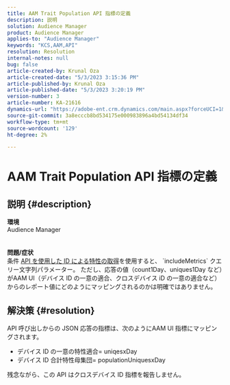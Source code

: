 ```yaml
---
title: AAM Trait Population API 指標の定義
description: 説明
solution: Audience Manager
product: Audience Manager
applies-to: "Audience Manager"
keywords: "KCS,AAM,API"
resolution: Resolution
internal-notes: null
bug: false
article-created-by: Krunal Oza
article-created-date: "5/3/2023 3:15:36 PM"
article-published-by: Krunal Oza
article-published-date: "5/3/2023 3:20:19 PM"
version-number: 3
article-number: KA-21616
dynamics-url: "https://adobe-ent.crm.dynamics.com/main.aspx?forceUCI=1&pagetype=entityrecord&etn=knowledgearticle&id=08ba1058-c5e9-ed11-a7c6-6045bd006b4b"
source-git-commit: 3a8ecccb8bd534175e000983896a4bd54134df34
workflow-type: tm+mt
source-wordcount: '129'
ht-degree: 2%

---
```


# AAM Trait Population API 指標の定義

## 説明 {#description}

<b>環境</b><br>Audience Manager<br> <br> <br><b>問題/症状</b><br>条件 [API を使用した ID による特性の取得](https://bank.demdex.com/portal/swagger/index.html#/Traits%20API/get_traits__sid_)を使用すると、 `includeMetrics` クエリー文字列パラメーター。 ただし、応答の値（count1Day、uniques1Day など）がAAM UI（デバイス ID の一意の適合、クロスデバイス iD の一意の適合など）からのレポート値にどのようにマッピングされるのかは明確ではありません。 

## 解決策 {#resolution}


API 呼び出しからの JSON 応答の指標は、次のようにAAM UI 指標にマッピングされます。

- デバイス ID の一意の特性適合= uniqesxDay
- デバイス ID 合計特性母集団= populationUniquesxDay


残念ながら、この API はクロスデバイス ID 指標を報告しません。
